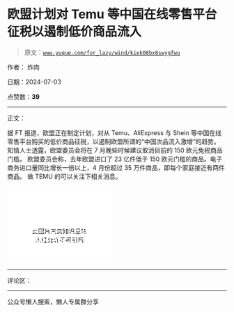 # 欧盟计划对 Temu 等中国在线零售平台征税以遏制低价商品流入

> 原文：[`www.yuque.com/for_lazy/wind/kiek08bx8swygfwu`](https://www.yuque.com/for_lazy/wind/kiek08bx8swygfwu)

作者： 炸肉

日期：2024-07-03

点赞数：**39**

* * *

正文：

据 FT 报道，欧盟正在制定计划，对从 Temu、AliExpress 与 Shein 等中国在线零售平台购买的低价商品征税，以遏制欧盟所谓的“中国次品流入激增”的趋势。
知情人士透露，欧盟委员会将在 7 月晚些时候建议取消目前的 150 欧元免税商品门槛。
欧盟委员会称，去年欧盟进口了 23 亿件低于 150 欧元门槛的商品。电子商务进口量同比增长一倍以上，4 月份超过 35 万件商品，即每个家庭接近有两件商品。
做 TEMU 的可以关注下相关消息。

![](img/fc66d5857b6240fb3350f944a7d1f7c2.png "None")

* * *

评论区：

* * *

公众号懒人搜索，懒人专属群分享